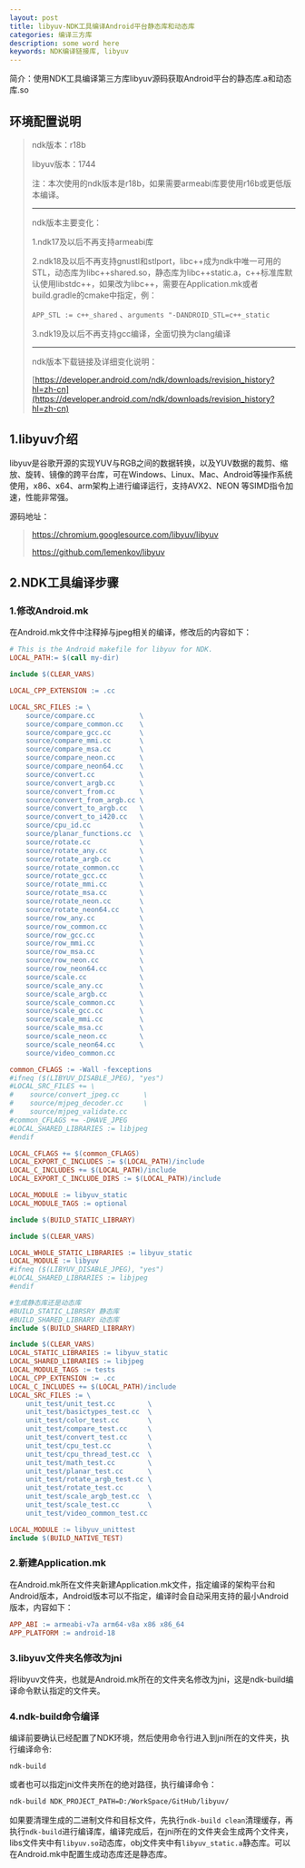 ```yaml
---
layout: post
title: libyuv-NDK工具编译Android平台静态库和动态库
categories: 编译三方库
description: some word here
keywords: NDK编译链接库, libyuv
---
```


简介：使用NDK工具编译第三方库libyuv源码获取Android平台的静态库.a和动态库.so

## 环境配置说明

> ndk版本：r18b
>
> libyuv版本：1744
>
> 注：本次使用的ndk版本是r18b，如果需要armeabi库要使用r16b或更低版本编译。
>
> ------
>
> ndk版本主要变化：
>
> 1.ndk17及以后不再支持armeabi库
>
> 2.ndk18及以后不再支持gnustl和stlport，libc++成为ndk中唯一可用的STL，动态库为libc++shared.so，静态库为libc++static.a，c++标准库默认使用libstdc++，如果改为libc++，需要在Application.mk或者build.gradle的cmake中指定，例：
>
> `APP_STL := c++_shared` 、`arguments "-DANDROID_STL=c++_static`
>
> 3.ndk19及以后不再支持gcc编译，全面切换为clang编译
>
> ------
>
> ndk版本下载链接及详细变化说明：
>
> [https://developer.android.com/ndk/downloads/revision_history?hl=zh-cn](https://developer.android.com/ndk/downloads/revision_history?hl=zh-cn)

## 1.libyuv介绍

libyuv是谷歌开源的实现YUV与RGB之间的数据转换，以及YUV数据的裁剪、缩放、旋转、镜像的跨平台库，可在Windows、Linux、Mac、Android等操作系统使用，x86、x64、arm架构上进行编译运行，支持AVX2、NEON 等SIMD指令加速，性能非常强。

源码地址：

> <https://chromium.googlesource.com/libyuv/libyuv>
>
> <https://github.com/lemenkov/libyuv>

## 2.NDK工具编译步骤

### 1.修改Android.mk

在Android.mk文件中注释掉与jpeg相关的编译，修改后的内容如下：

```makefile
# This is the Android makefile for libyuv for NDK.
LOCAL_PATH:= $(call my-dir)

include $(CLEAR_VARS)

LOCAL_CPP_EXTENSION := .cc

LOCAL_SRC_FILES := \
    source/compare.cc           \
    source/compare_common.cc    \
    source/compare_gcc.cc       \
    source/compare_mmi.cc       \
    source/compare_msa.cc       \
    source/compare_neon.cc      \
    source/compare_neon64.cc    \
    source/convert.cc           \
    source/convert_argb.cc      \
    source/convert_from.cc      \
    source/convert_from_argb.cc \
    source/convert_to_argb.cc   \
    source/convert_to_i420.cc   \
    source/cpu_id.cc            \
    source/planar_functions.cc  \
    source/rotate.cc            \
    source/rotate_any.cc        \
    source/rotate_argb.cc       \
    source/rotate_common.cc     \
    source/rotate_gcc.cc        \
    source/rotate_mmi.cc        \
    source/rotate_msa.cc        \
    source/rotate_neon.cc       \
    source/rotate_neon64.cc     \
    source/row_any.cc           \
    source/row_common.cc        \
    source/row_gcc.cc           \
    source/row_mmi.cc           \
    source/row_msa.cc           \
    source/row_neon.cc          \
    source/row_neon64.cc        \
    source/scale.cc             \
    source/scale_any.cc         \
    source/scale_argb.cc        \
    source/scale_common.cc      \
    source/scale_gcc.cc         \
    source/scale_mmi.cc         \
    source/scale_msa.cc         \
    source/scale_neon.cc        \
    source/scale_neon64.cc      \
    source/video_common.cc

common_CFLAGS := -Wall -fexceptions
#ifneq ($(LIBYUV_DISABLE_JPEG), "yes")
#LOCAL_SRC_FILES += \
#    source/convert_jpeg.cc      \
#    source/mjpeg_decoder.cc     \
#    source/mjpeg_validate.cc
#common_CFLAGS += -DHAVE_JPEG
#LOCAL_SHARED_LIBRARIES := libjpeg
#endif

LOCAL_CFLAGS += $(common_CFLAGS)
LOCAL_EXPORT_C_INCLUDES := $(LOCAL_PATH)/include
LOCAL_C_INCLUDES += $(LOCAL_PATH)/include
LOCAL_EXPORT_C_INCLUDE_DIRS := $(LOCAL_PATH)/include

LOCAL_MODULE := libyuv_static
LOCAL_MODULE_TAGS := optional

include $(BUILD_STATIC_LIBRARY)

include $(CLEAR_VARS)

LOCAL_WHOLE_STATIC_LIBRARIES := libyuv_static
LOCAL_MODULE := libyuv
#ifneq ($(LIBYUV_DISABLE_JPEG), "yes")
#LOCAL_SHARED_LIBRARIES := libjpeg
#endif

#生成静态库还是动态库
#BUILD_STATIC_LIBRSRY 静态库
#BUILD_SHARED_LIBRARY 动态库
include $(BUILD_SHARED_LIBRARY)

include $(CLEAR_VARS)
LOCAL_STATIC_LIBRARIES := libyuv_static
LOCAL_SHARED_LIBRARIES := libjpeg
LOCAL_MODULE_TAGS := tests
LOCAL_CPP_EXTENSION := .cc
LOCAL_C_INCLUDES += $(LOCAL_PATH)/include
LOCAL_SRC_FILES := \
    unit_test/unit_test.cc        \
    unit_test/basictypes_test.cc  \
    unit_test/color_test.cc       \
    unit_test/compare_test.cc     \
    unit_test/convert_test.cc     \
    unit_test/cpu_test.cc         \
    unit_test/cpu_thread_test.cc  \
    unit_test/math_test.cc        \
    unit_test/planar_test.cc      \
    unit_test/rotate_argb_test.cc \
    unit_test/rotate_test.cc      \
    unit_test/scale_argb_test.cc  \
    unit_test/scale_test.cc       \
    unit_test/video_common_test.cc

LOCAL_MODULE := libyuv_unittest
include $(BUILD_NATIVE_TEST)

```

### 2.新建Application.mk

在Android.mk所在文件夹新建Application.mk文件，指定编译的架构平台和Android版本，Android版本可以不指定，编译时会自动采用支持的最小Android版本，内容如下：

```makefile
APP_ABI := armeabi-v7a arm64-v8a x86 x86_64
APP_PLATFORM := android-18
```

### 3.libyuv文件夹名修改为jni

将libyuv文件夹，也就是Android.mk所在的文件夹名修改为jni，这是ndk-build编译命令默认指定的文件夹。

### 4.ndk-build命令编译

编译前要确认已经配置了NDK环境，然后使用命令行进入到jni所在的文件夹，执行编译命令:

```
ndk-build
```

或者也可以指定jni文件夹所在的绝对路径，执行编译命令：

```sh
ndk-build NDK_PROJECT_PATH=D:/WorkSpace/GitHub/libyuv/
```

如果要清理生成的二进制文件和目标文件，先执行`ndk-build clean`清理缓存，再执行`ndk-build`进行编译库，编译完成后，在jni所在的文件夹会生成两个文件夹，libs文件夹中有`libyuv.so`动态库，obj文件夹中有`libyuv_static.a`静态库。可以在Android.mk中配置生成动态库还是静态库。